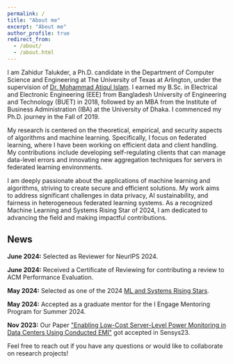 ```yaml
---
permalink: /
title: "About me"
excerpt: "About me"
author_profile: true
redirect_from: 
  - /about/
  - /about.html
---
```


I am Zahidur Talukder, a Ph.D. candidate in the Department of Computer Science and Engineering at The University of Texas at Arlington, under the supervision of <a href="https://crystal.uta.edu/~mislam/">Dr. Mohammad Atiqul Islam</a>. I earned my B.Sc. in Electrical and Electronic Engineering (EEE) from Bangladesh University of Engineering and Technology (BUET) in 2018, followed by an MBA from the Institute of Business Administration (IBA) at the University of Dhaka. I commenced my Ph.D. journey in the Fall of 2019.

My research is centered on the theoretical, empirical, and security aspects of algorithms and machine learning. Specifically, I focus on federated learning, where I have been working on efficient data and client handling. My contributions include developing self-regulating clients that can manage data-level errors and innovating new aggregation techniques for servers in federated learning environments.

I am deeply passionate about the applications of machine learning and algorithms, striving to create secure and efficient solutions. My work aims to address significant challenges in data privacy, AI sustainability, and fairness in heterogeneous federated learning systems. As a recognized Machine Learning and Systems Rising Star of 2024, I am dedicated to advancing the field and making impactful contributions.

## News
**June 2024:** Selected as Reviewer for NeurIPS 2024.

**June 2024:** Received a Certificate of Reviewing for contributing a review to ACM Performance Evaluation.

**May 2024:** Selected as one of the 2024 <a href="https://mlcommons.org/2024/06/2024-mlc-rising-stars/">ML and Systems Rising Stars</a>.

**May 2024:** Accepted as a graduate mentor for the I Engage Mentoring Program for Summer 2024.

**Nov 2023:** Our Paper <a href="https://dl.acm.org/doi/abs/10.1145/3625687.3625801">"Enabling Low-Cost Server-Level Power Monitoring in Data Centers Using Conducted EMI"</a> got accepted in Sensys23.

Feel free to reach out if you have any questions or would like to collaborate on research projects!
